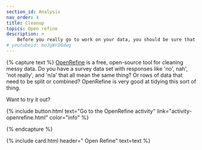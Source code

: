 ```yaml
---
section_id: Analysis
nav_order: 4
title: Cleanup 
topics: Open refine
description: >
    Before you really go to work on your data, you should be sure that it is clean and usable.
# youtubeid: moJgWrD6dwg
---
```


{% capture text %}
[OpenRefine](https://openrefine.org/) is a free, open-source tool for cleaning messy data. Do you have a survey data set with responses like 'no', nah', 'not really', and 'n/a' that all mean the same thing? Or rows of data that need to be split or combined? OpenRefine is very good at tidying this sort of thing.

Want to try it out? 

{% include button.html text="Go to the OpenRefine activity" link="activity-openrefine.html" color="info" %}

{% endcapture %}

{% include card.html header="<i class='fas fa-broom'></i> Open Refine" text=text %} 